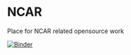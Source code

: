 # NCAR
Place for NCAR related opensource work

[![Binder](https://mybinder.org/badge_logo.svg)](https://mybinder.org/v2/gh/NicholasCote/NCAR-viz/HEAD)